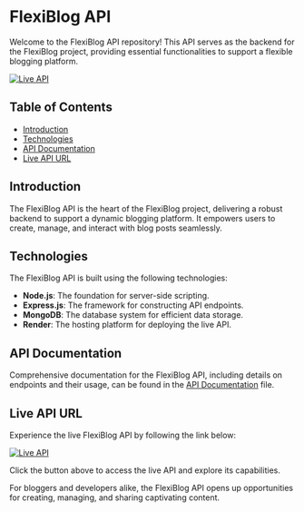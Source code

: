 # FlexiBlog API

Welcome to the FlexiBlog API repository! This API serves as the backend for the FlexiBlog project, providing essential functionalities to support a flexible blogging platform.

[![Live API](https://img.shields.io/badge/-Live%20API-brightgreen?style=for-the-badge)](https://flexiblog-api.onrender.com/)

## Table of Contents
- [Introduction](#introduction)
- [Technologies](#technologies)
- [API Documentation](#api-documentation)
- [Live API URL](#live-api-url)

## Introduction

The FlexiBlog API is the heart of the FlexiBlog project, delivering a robust backend to support a dynamic blogging platform. It empowers users to create, manage, and interact with blog posts seamlessly.

## Technologies

The FlexiBlog API is built using the following technologies:
- **Node.js**: The foundation for server-side scripting.
- **Express.js**: The framework for constructing API endpoints.
- **MongoDB**: The database system for efficient data storage.
- **Render**: The hosting platform for deploying the live API.

## API Documentation

Comprehensive documentation for the FlexiBlog API, including details on endpoints and their usage, can be found in the [API Documentation](API_DOCS.md) file.

## Live API URL

Experience the live FlexiBlog API by following the link below:

[![Live API](https://img.shields.io/badge/-Live%20API-brightgreen?style=for-the-badge)](https://flexiblog-api.onrender.com/)

Click the button above to access the live API and explore its capabilities. 

For bloggers and developers alike, the FlexiBlog API opens up opportunities for creating, managing, and sharing captivating content.
